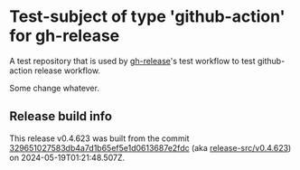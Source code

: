 # Test-subject of type 'github-action' for gh-release

A test repository that is used by [gh-release](https://github.com/kattecon/gh-release)'s test workflow to test github-action release workflow.

Some change whatever.


## Release build info

This release v0.4.623 was built from the commit [329651027583db4a7d1b65ef5e1d0613687e2fdc](https://github.com/kattecon/gh-release-test-ga/tree/329651027583db4a7d1b65ef5e1d0613687e2fdc) (aka [release-src/v0.4.623](https://github.com/kattecon/gh-release-test-ga/tree/release-src/v0.4.623)) on 2024-05-19T01:21:48.507Z.
        